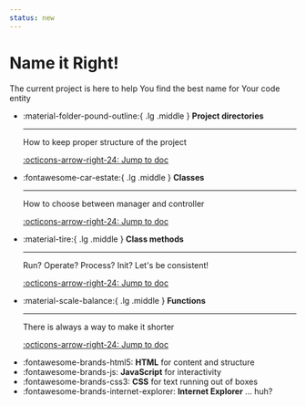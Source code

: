 ```yaml
---
status: new
---
```


# Name it Right!
The current project is here to help You find the best name for Your code entity

<div class="grid cards" markdown>

-   :material-folder-pound-outline:{ .lg .middle } __Project directories__

    ---

    How to keep proper structure of the project

    [:octicons-arrow-right-24: Jump to doc](python/dirrectories.md)

-   :fontawesome-car-estate:{ .lg .middle } __Classes__

    ---

    How to choose between manager and controller

    [:octicons-arrow-right-24: Jump to doc](python/classes.md)

-   :material-tire:{ .lg .middle } __Class methods__

    ---

    Run? Operate? Process? Init? Let's be consistent!

    [:octicons-arrow-right-24: Jump to doc](python/class_methods.md)

-   :material-scale-balance:{ .lg .middle } __Functions__

    ---

    There is always a way to make it shorter

    [:octicons-arrow-right-24: Jump to doc](python/functions.md)

</div>

<div class="grid cards" markdown>

- :fontawesome-brands-html5: __HTML__ for content and structure
- :fontawesome-brands-js: __JavaScript__ for interactivity
- :fontawesome-brands-css3: __CSS__ for text running out of boxes
- :fontawesome-brands-internet-explorer: __Internet Explorer__ ... huh?

</div>

